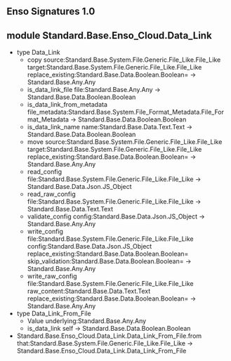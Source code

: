 ## Enso Signatures 1.0
## module Standard.Base.Enso_Cloud.Data_Link
- type Data_Link
    - copy source:Standard.Base.System.File.Generic.File_Like.File_Like target:Standard.Base.System.File.Generic.File_Like.File_Like replace_existing:Standard.Base.Data.Boolean.Boolean= -> Standard.Base.Any.Any
    - is_data_link_file file:Standard.Base.Any.Any -> Standard.Base.Data.Boolean.Boolean
    - is_data_link_from_metadata file_metadata:Standard.Base.System.File_Format_Metadata.File_Format_Metadata -> Standard.Base.Data.Boolean.Boolean
    - is_data_link_name name:Standard.Base.Data.Text.Text -> Standard.Base.Data.Boolean.Boolean
    - move source:Standard.Base.System.File.Generic.File_Like.File_Like target:Standard.Base.System.File.Generic.File_Like.File_Like replace_existing:Standard.Base.Data.Boolean.Boolean= -> Standard.Base.Any.Any
    - read_config file:Standard.Base.System.File.Generic.File_Like.File_Like -> Standard.Base.Data.Json.JS_Object
    - read_raw_config file:Standard.Base.System.File.Generic.File_Like.File_Like -> Standard.Base.Data.Text.Text
    - validate_config config:Standard.Base.Data.Json.JS_Object -> Standard.Base.Any.Any
    - write_config file:Standard.Base.System.File.Generic.File_Like.File_Like config:Standard.Base.Data.Json.JS_Object replace_existing:Standard.Base.Data.Boolean.Boolean= skip_validation:Standard.Base.Data.Boolean.Boolean= -> Standard.Base.Any.Any
    - write_raw_config file:Standard.Base.System.File.Generic.File_Like.File_Like raw_content:Standard.Base.Data.Text.Text replace_existing:Standard.Base.Data.Boolean.Boolean= -> Standard.Base.Any.Any
- type Data_Link_From_File
    - Value underlying:Standard.Base.Any.Any
    - is_data_link self -> Standard.Base.Data.Boolean.Boolean
- Standard.Base.Enso_Cloud.Data_Link.Data_Link_From_File.from that:Standard.Base.System.File.Generic.File_Like.File_Like -> Standard.Base.Enso_Cloud.Data_Link.Data_Link_From_File
